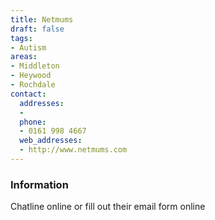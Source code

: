 ```yaml
---
title: Netmums
draft: false
tags:
- Autism
areas:
- Middleton
- Heywood
- Rochdale
contact:
  addresses:
  - 
  phone:
  - 0161 998 4667
  web_addresses:
  - http://www.netmums.com
---
```


### Information
Chatline online or fill out their email form online


